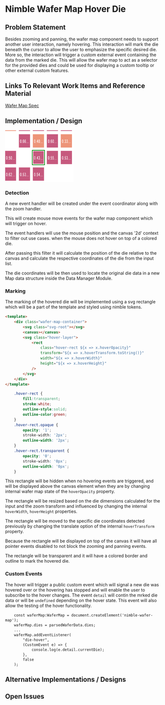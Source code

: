 # Nimble Wafer Map Hover Die

## Problem Statement

Besides zooming and panning, the wafer map component needs to support another user interaction, namely hovering.
This interaction will mark the die beneath the cursor to allow the user to emphasize the specific desired die.
More so, the interaction will trigger a custom external event containing the data from the marked die.
This will allow the wafer map to act as a selector for the provided dies
and could be used for displaying a custom tooltip or other external custom features.

## Links To Relevant Work Items and Reference Material

[Wafer Map Spec](../README.md)

## Implementation / Design

![hover Selected Die Prototype](resources/border.png)

### Detection

A new event handler will be created under the event coordinator along with the zoom handler.

This will create mouse move events for the wafer map component which will trigger on hover.

The event handlers will use the mouse position and the canvas '2d' context to filter out use cases.
when the mouse does not hover on top of a colored die.

After passing this filter it will calculate the position of the die relative to the canvas and calculate the
respective coordinates of the die from the input list.

The die coordinates will be then used to locate the original die data in a new Map data structure inside the Data Manager Module.

### Marking

The marking of the hovered die will be implemented using a svg rectangle which will be a part of the template and styled using nimble tokens.

```HTML
<template>
    <div class="wafer-map-container">
        <svg class="svg-root"></svg>
        <canvas></canvas>
        <svg class="hover-layer">
            <rect
                class="hover-rect ${x => x.hoverOpacity}"
                transform="${x => x.hoverTransform.toString()}"
                width="${x => x.hoverWidth}"
                height="${x => x.hoverHeight}"
            />
        </svg>
    </div>
</template>
```

```CSS
    .hover-rect {
        fill:transparent;
        stroke:white;
        outline-style:solid;
        outline-color:green;
    }
    .hover-rect.opaque {
        opacity: '1';
        stroke-width: '2px';
        outline-width: '2px';
    }
    .hover-rect.transparent {
        opacity: '0';
        stroke-width: '0px';
        outline-width: '0px';
    }
```

This rectangle will be hidden when no hovering events are triggered, and will be displayed above the canvas element when they are by changing internal wafer map state of the `hoverOpacity` property.

The rectangle will be resized based on the die dimensions calculated for the input and the zoom transform and influenced by changing the internal `hoverWidth`, `hoverHeight` properties.

The rectangle will be moved to the specific die coordinates detected previously by changing the translate option of the internal `hoverTransform` property.

Because the rectangle will be displayed on top of the canvas it will have all pointer events disabled to not block the zooming and panning events.

The rectangle will be transparent and it will have a colored border and outline to mark the hovered die.

### Custom Events

The hover will trigger a public custom event which will signal a new die was hovered over or the hovering has stopped and will enable the user to subscribe to the hover changes. The event `detail` will contin the mrked die data or will be `undefined` depending on the hover state.
This event will also allow the testing of the hover functionality.

```TS
    const waferMap:WaferMap = document.createElement('nimble-wafer-map');
    waferMap.dies = parsedWaferData.dies;
    ...
    waferMap.addEventListener(
        "die-hover",
        (CustomEvent e) => {
            console.log(e.detail.currentDie);
        },
        false
    );
```

## Alternative Implementations / Designs

## Open Issues
